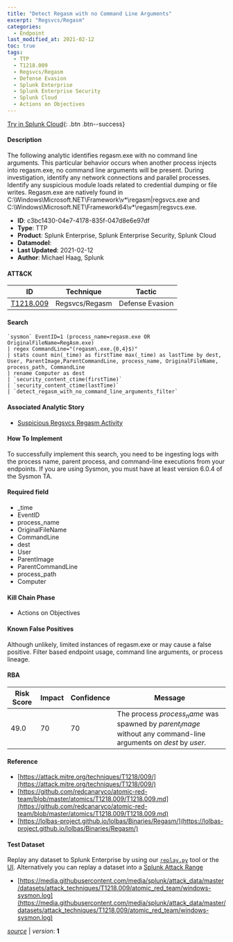 ```yaml
---
title: "Detect Regasm with no Command Line Arguments"
excerpt: "Regsvcs/Regasm"
categories:
  - Endpoint
last_modified_at: 2021-02-12
toc: true
tags:
  - TTP
  - T1218.009
  - Regsvcs/Regasm
  - Defense Evasion
  - Splunk Enterprise
  - Splunk Enterprise Security
  - Splunk Cloud
  - Actions on Objectives
---
```




[Try in Splunk Cloud](https://www.splunk.com/en_us/cyber-security.html){: .btn .btn--success}

#### Description

The following analytic identifies regasm.exe with no command line arguments. This particular behavior occurs when another process injects into regasm.exe, no command line arguments will be present. During investigation, identify any network connections and parallel processes. Identify any suspicious module loads related to credential dumping or file writes. Regasm.exe are natively found in C:\Windows\Microsoft.NET\Framework\v*\regasm|regsvcs.exe and C:\Windows\Microsoft.NET\Framework64\v*\regasm|regsvcs.exe.

- **ID**: c3bc1430-04e7-4178-835f-047d8e6e97df
- **Type**: TTP
- **Product**: Splunk Enterprise, Splunk Enterprise Security, Splunk Cloud
- **Datamodel**: 
- **Last Updated**: 2021-02-12
- **Author**: Michael Haag, Splunk


#### ATT&CK

| ID          | Technique   | Tactic       |
| ----------- | ----------- |--------------|
| [T1218.009](https://attack.mitre.org/techniques/T1218/009/) | Regsvcs/Regasm | Defense Evasion |


#### Search

```
`sysmon` EventID=1 (process_name=regasm.exe OR OriginalFileName=RegAsm.exe) 
| regex CommandLine="(regasm\.exe.{0,4}$)" 
| stats count min(_time) as firstTime max(_time) as lastTime by dest, User, ParentImage,ParentCommandLine, process_name, OriginalFileName, process_path, CommandLine 
| rename Computer as dest 
| `security_content_ctime(firstTime)` 
| `security_content_ctime(lastTime)` 
| `detect_regasm_with_no_command_line_arguments_filter`
```

#### Associated Analytic Story
* [Suspicious Regsvcs Regasm Activity](/stories/suspicious_regsvcs_regasm_activity)


#### How To Implement
To successfully implement this search, you need to be ingesting logs with the process name, parent process, and command-line executions from your endpoints. If you are using Sysmon, you must have at least version 6.0.4 of the Sysmon TA.

#### Required field
* _time
* EventID
* process_name
* OriginalFileName
* CommandLine
* dest
* User
* ParentImage
* ParentCommandLine
* process_path
* Computer


#### Kill Chain Phase
* Actions on Objectives


#### Known False Positives
Although unlikely, limited instances of regasm.exe or may cause a false positive. Filter based endpoint usage, command line arguments, or process lineage.



#### RBA

| Risk Score  | Impact      | Confidence   | Message      |
| ----------- | ----------- |--------------|--------------|
| 49.0 | 70 | 70 | The process $process_name$ was spawned by $parent_image$ without any command-line arguments on $dest$ by $user$. |



#### Reference

* [https://attack.mitre.org/techniques/T1218/009/](https://attack.mitre.org/techniques/T1218/009/)
* [https://github.com/redcanaryco/atomic-red-team/blob/master/atomics/T1218.009/T1218.009.md](https://github.com/redcanaryco/atomic-red-team/blob/master/atomics/T1218.009/T1218.009.md)
* [https://lolbas-project.github.io/lolbas/Binaries/Regasm/](https://lolbas-project.github.io/lolbas/Binaries/Regasm/)



#### Test Dataset
Replay any dataset to Splunk Enterprise by using our [`replay.py`](https://github.com/splunk/attack_data#using-replaypy) tool or the [UI](https://github.com/splunk/attack_data#using-ui).
Alternatively you can replay a dataset into a [Splunk Attack Range](https://github.com/splunk/attack_range#replay-dumps-into-attack-range-splunk-server)

* [https://media.githubusercontent.com/media/splunk/attack_data/master/datasets/attack_techniques/T1218.009/atomic_red_team/windows-sysmon.log](https://media.githubusercontent.com/media/splunk/attack_data/master/datasets/attack_techniques/T1218.009/atomic_red_team/windows-sysmon.log)



[*source*](https://github.com/splunk/security_content/tree/develop/detections/endpoint/detect_regasm_with_no_command_line_arguments.yml) \| *version*: **1**